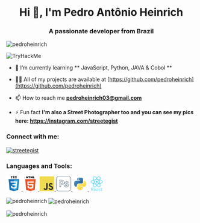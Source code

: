 <h1 align="center">Hi 👋, I'm Pedro Antônio Heinrich</h1>
<h3 align="center">A passionate developer from Brazil</h3>

<p align="left"> <img src="https://komarev.com/ghpvc/?username=pedroheinrich&label=Profile%20views&color=0e75b6&style=flat" alt="pedroheinrich" /> </p>

<img src="https://tryhackme-badges.s3.amazonaws.com/c4td0g.png" alt="TryHackMe">

- 🌱 I’m currently learning ** JavaScript, Python, JAVA & Cobol **

- 👨‍💻 All of my projects are available at [https://github.com/pedroheinrich](https://github.com/pedroheinrich)

- 📫 How to reach me **pedroheinrich03@gmail.com**

- ⚡ Fun fact **I'm also a Street Photographer too and you can see my pics here: https://instagram.com/streetegist**

<h3 align="left">Connect with me:</h3>
<p align="left">
<a href="https://instagram.com/streetegist" target="blank"><img align="center" src="https://raw.githubusercontent.com/rahuldkjain/github-profile-readme-generator/master/src/images/icons/Social/instagram.svg" alt="streetegist" height="30" width="40" /></a>
</p>

<h3 align="left">Languages and Tools:</h3>
<p align="left"> <a href="https://www.w3schools.com/css/" target="_blank" rel="noreferrer"> <img src="https://raw.githubusercontent.com/devicons/devicon/master/icons/css3/css3-original-wordmark.svg" alt="css3" width="40" height="40"/> </a> <a href="https://www.w3.org/html/" target="_blank" rel="noreferrer"> <img src="https://raw.githubusercontent.com/devicons/devicon/master/icons/html5/html5-original-wordmark.svg" alt="html5" width="40" height="40"/> </a> <a href="https://developer.mozilla.org/en-US/docs/Web/JavaScript" target="_blank" rel="noreferrer"> <img src="https://raw.githubusercontent.com/devicons/devicon/master/icons/javascript/javascript-original.svg" alt="javascript" width="40" height="40"/> </a> <a href="https://www.photoshop.com/en" target="_blank" rel="noreferrer"> <img src="https://raw.githubusercontent.com/devicons/devicon/master/icons/photoshop/photoshop-line.svg" alt="photoshop" width="40" height="40"/> </a> <a href="https://www.python.org" target="_blank" rel="noreferrer"> <img src="https://raw.githubusercontent.com/devicons/devicon/master/icons/python/python-original.svg" alt="python" width="40" height="40"/> </a> <a href="https://reactjs.org/" target="_blank" rel="noreferrer"> <img src="https://raw.githubusercontent.com/devicons/devicon/master/icons/react/react-original-wordmark.svg" alt="react" width="40" height="40"/> </a> </p>

<p><img align="left" src="https://github-readme-stats.vercel.app/api/top-langs?username=pedroheinrich&show_icons=true&locale=en&layout=compact" alt="pedroheinrich" /></p>

<p>&nbsp;<img align="center" src="https://github-readme-stats.vercel.app/api?username=pedroheinrich&show_icons=true&locale=en" alt="pedroheinrich" /></p>

<p><img align="center" src="https://github-readme-streak-stats.herokuapp.com/?user=pedroheinrich&" alt="pedroheinrich" /></p>
